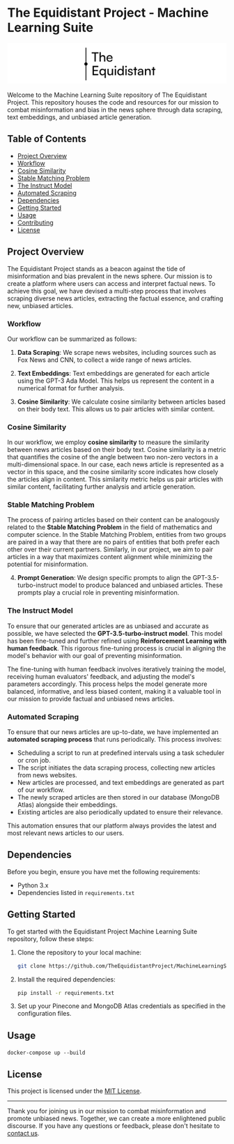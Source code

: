 # The Equidistant Project - Machine Learning Suite

![Equidistant Project Logo](logo_banner.png)

Welcome to the Machine Learning Suite repository of The Equidistant Project. This repository houses the code and resources for our mission to combat misinformation and bias in the news sphere through data scraping, text embeddings, and unbiased article generation.

## Table of Contents
- [Project Overview](#project-overview)
- [Workflow](#workflow)
- [Cosine Similarity](#cosine-similarity)
- [Stable Matching Problem](#stable-matching-problem)
- [The Instruct Model](#the-instruct-model)
- [Automated Scraping](#automated-scraping)
- [Dependencies](#dependencies)
- [Getting Started](#getting-started)
- [Usage](#usage)
- [Contributing](#contributing)
- [License](#license)

## Project Overview

The Equidistant Project stands as a beacon against the tide of misinformation and bias prevalent in the news sphere. Our mission is to create a platform where users can access and interpret factual news. To achieve this goal, we have devised a multi-step process that involves scraping diverse news articles, extracting the factual essence, and crafting new, unbiased articles.

### Workflow

Our workflow can be summarized as follows:

1. **Data Scraping**: We scrape news websites, including sources such as Fox News and CNN, to collect a wide range of news articles.

2. **Text Embeddings**: Text embeddings are generated for each article using the GPT-3 Ada Model. This helps us represent the content in a numerical format for further analysis.

3. **Cosine Similarity**: We calculate cosine similarity between articles based on their body text. This allows us to pair articles with similar content.

### Cosine Similarity

In our workflow, we employ **cosine similarity** to measure the similarity between news articles based on their body text. Cosine similarity is a metric that quantifies the cosine of the angle between two non-zero vectors in a multi-dimensional space. In our case, each news article is represented as a vector in this space, and the cosine similarity score indicates how closely the articles align in content. This similarity metric helps us pair articles with similar content, facilitating further analysis and article generation.

### Stable Matching Problem

The process of pairing articles based on their content can be analogously related to the **Stable Matching Problem** in the field of mathematics and computer science. In the Stable Matching Problem, entities from two groups are paired in a way that there are no pairs of entities that both prefer each other over their current partners. Similarly, in our project, we aim to pair articles in a way that maximizes content alignment while minimizing the potential for misinformation.

4. **Prompt Generation**: We design specific prompts to align the GPT-3.5-turbo-instruct model to produce balanced and unbiased articles. These prompts play a crucial role in preventing misinformation.

### The Instruct Model

To ensure that our generated articles are as unbiased and accurate as possible, we have selected the **GPT-3.5-turbo-instruct model**. This model has been fine-tuned and further refined using **Reinforcement Learning with human feedback**. This rigorous fine-tuning process is crucial in aligning the model's behavior with our goal of preventing misinformation.

The fine-tuning with human feedback involves iteratively training the model, receiving human evaluators' feedback, and adjusting the model's parameters accordingly. This process helps the model generate more balanced, informative, and less biased content, making it a valuable tool in our mission to provide factual and unbiased news articles.

### Automated Scraping

To ensure that our news articles are up-to-date, we have implemented an **automated scraping process** that runs periodically. This process involves:

- Scheduling a script to run at predefined intervals using a task scheduler or cron job.
- The script initiates the data scraping process, collecting new articles from news websites.
- New articles are processed, and text embeddings are generated as part of our workflow.
- The newly scraped articles are then stored in our database (MongoDB Atlas) alongside their embeddings.
- Existing articles are also periodically updated to ensure their relevance.

This automation ensures that our platform always provides the latest and most relevant news articles to our users.

## Dependencies

Before you begin, ensure you have met the following requirements:

- Python 3.x
- Dependencies listed in `requirements.txt`

## Getting Started

To get started with the Equidistant Project Machine Learning Suite repository, follow these steps:

1. Clone the repository to your local machine:

   ```bash
   git clone https://github.com/TheEquidistantProject/MachineLearningSuite.git
   ```

2. Install the required dependencies:

   ```bash
   pip install -r requirements.txt
   ```

3. Set up your Pinecone and MongoDB Atlas credentials as specified in the configuration files.

## Usage

`docker-compose up --build`


## License

This project is licensed under the [MIT License](LICENSE).

---

Thank you for joining us in our mission to combat misinformation and promote unbiased news. Together, we can create a more enlightened public discourse. If you have any questions or feedback, please don't hesitate to [contact us](mailto:contact@equidistantproject.com).